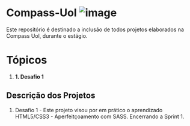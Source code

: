 # Compass-Uol ![image](https://user-images.githubusercontent.com/82420437/188237504-75d33163-6ac7-49be-969e-29a193e262d8.png)


Este repositório é destinado a inclusão de todos projetos elaborados na Compass Uol, durante o estágio.

<h1>Tópicos</h1>
  
  <ol>
      <li><strong>1. Desafio 1</strong></li>
 </ol>     
      
<h2>Descrição dos Projetos</h2>
  
  1. Desafio 1 - Este projeto visou por em prático o aprendizado HTML5/CSS3 - Aperfeitçoamento com SASS. Encerrando a Sprint 1.
   
  



